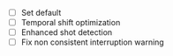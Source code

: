 - [ ] Set default
- [ ] Temporal shift optimization
- [ ] Enhanced shot detection
- [ ] Fix non consistent interruption warning